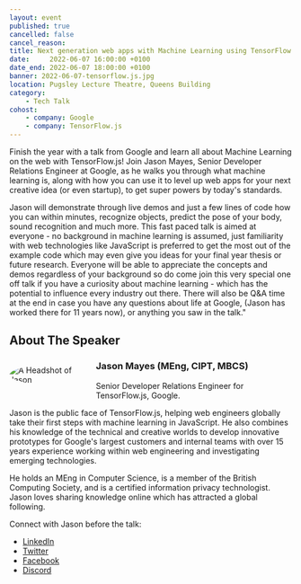 ```yaml
---
layout: event
published: true
cancelled: false
cancel_reason:
title: Next generation web apps with Machine Learning using TensorFlow.js
date:     2022-06-07 16:00:00 +0100
date_end: 2022-06-07 18:00:00 +0100
banner: 2022-06-07-tensorflow.js.jpg
location: Pugsley Lecture Theatre, Queens Building
category:
    - Tech Talk
cohost:
    - company: Google
    - company: TensorFlow.js
---
```


Finish the year with a talk from Google and learn all about Machine Learning on the web with TensorFlow.js! Join Jason Mayes, Senior Developer Relations Engineer at Google, as he walks you through what machine learning is,  along with how you can use it to level up web apps for your next creative idea (or even startup), to get super powers by today's standards. 

Jason will demonstrate through live demos and just a few lines of code how you can within minutes, recognize objects, predict the pose of your body, sound recognition and much more. This fast paced talk is aimed at everyone - no background in machine learning is assumed, just familiarity with web technologies like JavaScript is preferred to get the most out of the example code which may even give you ideas for your final year thesis or future research. Everyone will be able to appreciate the concepts and demos regardless of your background so do come join this very special one off talk if you have a curiosity about machine learning - which has the potential to influence every industry out there. There will also be Q&A time at the end in case you have any questions about life at Google, (Jason has worked there for 11 years now), or anything you saw in the talk."

## About The Speaker
<img src="https://pbs.twimg.com/profile_images/1049810942882590720/O7WH5RXH_400x400.jpg" alt="A Headshot of Jason" style="border-radius: 50%; max-width: 10em; max-height: 10em; height: auto; float: left; display: block; margin: 1em 1em 1em 0;" />

### Jason Mayes (MEng, CIPT, MBCS)
Senior Developer Relations Engineer for TensorFlow.js, Google.

Jason is the public face of TensorFlow.js, helping web engineers globally take their first steps with machine learning in JavaScript. He also combines his knowledge of the technical and creative worlds to develop innovative prototypes for Google's largest customers and internal teams with over 15 years experience working within web engineering and investigating emerging technologies.

He holds an MEng in Computer Science, is a member of the British Computing Society, and is a certified information privacy technologist. Jason loves sharing knowledge online which has attracted a global following.

Connect with Jason before the talk: 
- [LinkedIn](https://www.linkedin.com/in/creativeTech)
- [Twitter](https://twitter.com/jason_mayes)
- [Facebook](https://facebook.com/JasonDiscovers)
- [Discord](https://discord.com/invite/hkfpPkk)  
